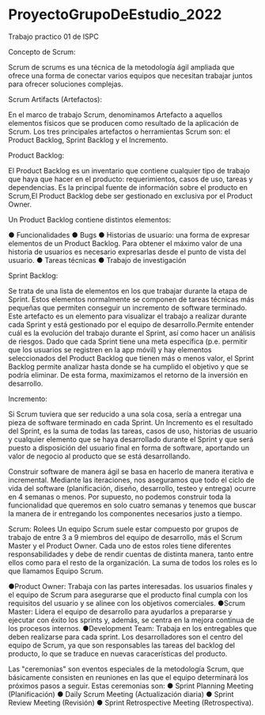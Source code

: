 # ProyectoGrupoDeEstudio_2022
Trabajo practico 01 de ISPC


Concepto de Scrum:

  Scrum de scrums es una técnica de la metodología ágil ampliada que ofrece una forma de conectar varios equipos que necesitan trabajar juntos para ofrecer soluciones complejas.
  
  
Scrum Artifacts (Artefactos):
  
  En el marco de trabajo Scrum, denominamos Artefacto a aquellos elementos físicos que se producen como resultado de la aplicación de Scrum. Los tres principales artefactos o herramientas Scrum son: el Product Backlog, Sprint Backlog y el Incremento.


Product Backlog:

El Product Backlog es un inventario que contiene cualquier tipo de trabajo que haya que hacer en el producto: requerimientos, casos de uso, tareas y dependencias. Es la principal fuente de información sobre el producto en Scrum,El Product Backlog debe ser gestionado en exclusiva por el Product Owner.

Un Product Backlog contiene distintos elementos:

● Funcionalidades
● Bugs
● Historias de usuario: una forma de expresar elementos de un Product Backlog. Para obtener el máximo valor de una historia de usuarios es necesario expresarlas desde el punto de vista del usuario.
● Tareas técnicas
● Trabajo de investigación


Sprint Backlog: 

Se trata de una lista de elementos en los que trabajar durante la etapa de Sprint. Estos elementos normalmente se componen de tareas técnicas más pequeñas que permiten conseguir un incremento de software terminado.
Este artefacto es un elemento para visualizar el trabajo a realizar durante cada Sprint y está gestionado por el equipo de desarrollo.Permite entender cuál es la evolución del trabajo durante el Sprint, así como hacer un análisis de riesgos. Dado que cada Sprint tiene una meta específica (p.e. permitir que los usuarios se registren en la app móvil) y hay elementos seleccionados del Product Backlog que tienen más o menos valor, el Sprint Backlog permite analizar hasta donde se ha cumplido el objetivo y que se podría eliminar. De esta forma, maximizamos el retorno de la inversión en desarrollo.


Incremento:

Si Scrum tuviera que ser reducido a una sola cosa, sería a entregar una pieza de software terminado en cada Sprint. Un Incremento es el resultado del Sprint, es la suma de todas las tareas, casos de uso, historias de usuario y cualquier elemento que se haya desarrollado durante el Sprint y que será puesto a disposición del usuario final en forma de software, aportando un valor de negocio al producto que se está desarrollando.

Construir software de manera ágil se basa en hacerlo de manera iterativa e incremental. Mediante las iteraciones, nos aseguramos que todo el ciclo de vida del software (planificación, diseño, desarrollo, testeo y entrega) ocurre en 4 semanas o menos. Por supuesto, no podemos construir toda la funcionalidad que queremos en solo cuatro semanas y tenemos que buscar la manera de ir entregando los componentes necesarios justo a tiempo.






Scrum: Rolees
Un equipo Scrum suele estar compuesto por grupos de trabajo de entre 3 a 9 miembros del equipo de desarrollo, más el Scrum Master y el Product Owner. Cada uno de estos roles tiene diferentes responsabilidades y debe de rendir cuentas de distinta manera, tanto entre ellos como para el resto de la organización. La suma de todos los roles es lo que llamamos Equipo Scrum.

●Product Owner: Trabaja con las partes interesadas. los usuarios finales y el equipo de Scrum para asegurarse que el producto final cumpla con los requisitos del usuario y se alinee con los objetivos comerciales.
●Scrum Master: Lidera el equipo de desarrollo para ayudarlos a prepararse y ejecutar con éxito los sprints y, además, se centra en la mejora continua de los procesos internos.
●Development Team: Trabaja en los entregables que deben realizarse para cada sprint. Los desarrolladores son el centro del equipo de Scrum, ya que son responsables las tareas del backlog del producto, lo que se traduce en nuevas caracerísticas del producto.






Las "ceremonias" son eventos especiales de la metodología Scrum, que básicamente consisten en reuniones en las que el equipo determinará los próximos pasos a seguir. Estas ceremonias son: 
● Sprint Planning Meeting (Planificación) 
● Daily Scrum Meeting (Actualización diaria) 
● Sprint Review Meeting (Revisión) 
● Sprint Retrospective Meeting (Retrospectiva).
